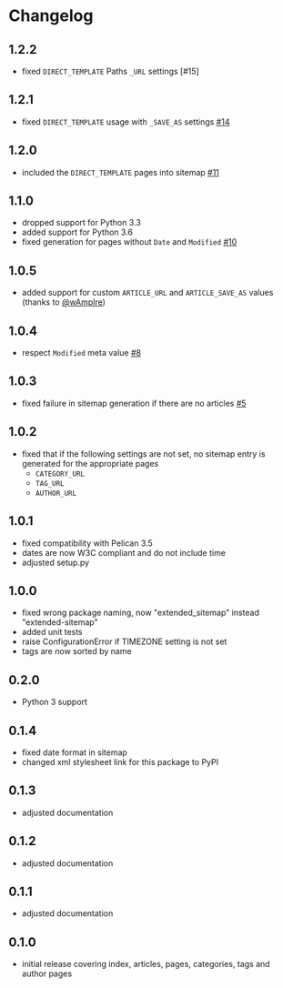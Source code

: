 # Changelog

## 1.2.2
* fixed `DIRECT_TEMPLATE` Paths `_URL` settings [#15]

## 1.2.1
* fixed `DIRECT_TEMPLATE` usage with `_SAVE_AS` settings [#14]

## 1.2.0
* included the `DIRECT_TEMPLATE` pages into sitemap [#11]

## 1.1.0
* dropped support for Python 3.3
* added support for Python 3.6
* fixed generation for pages without `Date` and `Modified` [#10]

## 1.0.5
* added support for custom `ARTICLE_URL` and `ARTICLE_SAVE_AS` values (thanks to [@wAmpIre](https://github.com/wAmpIre>))

## 1.0.4
* respect ``Modified`` meta value [#8]

## 1.0.3
* fixed failure in sitemap generation if there are no articles [#5]

## 1.0.2
* fixed that if the following settings are not set, no sitemap entry is generated for the appropriate pages
    * `CATEGORY_URL`
    * `TAG_URL`
    * `AUTHOR_URL`

## 1.0.1
* fixed compatibility with Pelican 3.5
* dates are now W3C compliant and do not include time
* adjusted setup.py

## 1.0.0
* fixed wrong package naming, now "extended_sitemap" instead "extended-sitemap"
* added unit tests
* raise ConfigurationError if TIMEZONE setting is not set
* tags are now sorted by name

## 0.2.0
* Python 3 support

## 0.1.4
* fixed date format in sitemap
* changed xml stylesheet link for this package to PyPI

## 0.1.3
* adjusted documentation

## 0.1.2
* adjusted documentation

## 0.1.1
* adjusted documentation

## 0.1.0
* initial release covering index, articles, pages, categories, tags and author pages


[#14]: https://github.com/dArignac/pelican-extended-sitemap/issues/14
[#11]: https://github.com/dArignac/pelican-extended-sitemap/issues/11
[#10]: https://github.com/dArignac/pelican-extended-sitemap/issues/10
[#8]: https://github.com/dArignac/pelican-extended-sitemap/pull/8
[#5]: https://github.com/dArignac/pelican-extended-sitemap/issues/5